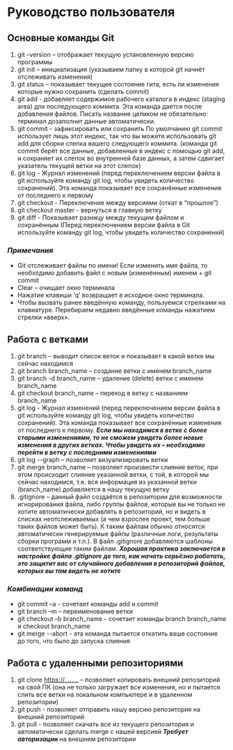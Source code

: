 # Руководство пользователя

## Основные команды Git

1. git –version – отображает текущую установленную версию программы
2. git init – инициализация (указываем папку в которой git начнёт отслеживать изменения)
3. git status – показывает текущее состояние гита, есть ли изменения которые нужно сохранить (сделать commit)
4. git add - добавляет содержимое рабочего каталога в индекс (staging area) для последующего коммита. Эта команда дается после добавления файлов. Писать название целиком не обязательно: терминал дозаполнит данные автоматически.
5. git commit - зафиксировать или сохранить По умолчанию git commit использует лишь этот индекс, так что вы можете использовать git add для сборки слепка вашего следующего коммита. (команда git commit берёт все данные, добавленные в индекс с помощью git add, и сохраняет их слепок во внутренней базе данных, а затем сдвигает указатель текущей ветки на этот слепок)
6. git log - Журнал изменений (перед переключением версии файла в git используйте команду git log, чтобы увидеть количество сохранений). Эта команда показывает все сохранённые изменения от последнего к первому
7. git checkout - Переключение между версиями (откат в “прошлое”)
8. git checkout master - вернуться в главную ветку
9. git diff - Показывает разницу между текущим файлом и сохранённым (Перед переключением версии файла в Git используйте команду git log, чтобы увидеть количество сохранений)

### _Примечания_

* Git отслеживает файлы по имени! Если изменить имя файла, то необходимо добавить файл с новым (изменённым) именем + git commit
* Clear – очищает окно терминала
* Нажатие клавиши ‘q’ возвращает в исходное окно терминала.
* Чтобы вызвать ранее введённую команду, пользуемся стрелками на клавиатуре. Перебираем недавно введённые команды нажатием стрелки «вверх».

## Работа с ветками

1. git branch – выводит список веток и показывает в какой ветке мы сейчас находимся
2. git branch branch_name – создание ветки с именем branch_name
3. git branch -d branch_name – удаление (delete) ветки с именем branch_name
4. git checkout branch_name – переход в ветку с названием branch_name
5. git log - Журнал изменений (перед переключением версии файла в git используйте команду git log, чтобы увидеть количество сохранений). Эта команда показывает все сохранённые изменения от последнего к первому. _**Если мы находимся в ветке с более старыми изменениями, то не сможем увидеть более новые изменения в других ветках. Чтобы увидеть их – необходимо перейти в ветку с последними изменениями**_
6. git log --graph – позволяет визуализировать ветки
7. git merge branch_name – позволяет произвести слияние веток, при этом происходит слияние указанной ветки, с той, в которой мы сейчас находимся, т.е. вся информация из указанной ветки (branch_name) добавляется в нашу текущую ветку
8. .gitignore – данный файл создаётся в репозитории для возможности игнорирования файла, либо группы файлов, которые вы не только не хотите автоматически добавлять в репозиторий, но и видеть в списках неотслеживаемых (а чем взрослее проект, тем больше таких файлов может быть). К таким файлам обычно относятся автоматически генерируемые файлы (различные логи, результаты сборки программ и т.п.). В файл .gitignore добавляются шаблоны соответствующие таким файлам. _**Хорошая практика заключается в настройке файла .gitignore до того, как начать серьёзно работать, это защитит вас от случайного добавления в репозиторий файлов, которых вы там видеть не хотите**_

### _Комбинации команд_

* git commit –a  -  сочетает команды add и commit
* git branch –m – переименование ветки
* git checkout –b  branch_name  -  сочетает команды branch branch_name и checkout branch_name
* git merge --abort - эта команда пытается откатить ваше состояние до того, что было до запуска слияния

## Работа с удаленными репозиториями

1. git clone <https://........> – позволяет копировать внешний репозиторий на свой ПК (она не только загружает все изменения, но и пытается слить все ветки на локальном компьютере и в удаленном репозитории)
2. git push - позволяет отправить нашу версию репозитория на внешний репозиторий
3. git pull - позволяет скачать все из текущего репозитория и автоматически сделать merge с нашей версией
_**Требует авторизации**_ на внешнем репозитории
